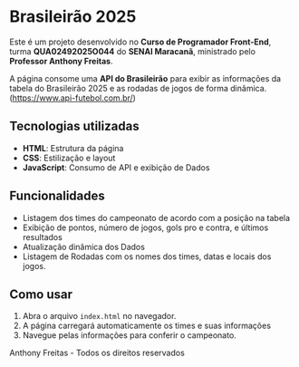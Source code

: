 # Brasileirão 2025

Este é um projeto desenvolvido no **Curso de Programador Front-End**, turma **QUA02492025O044** do **SENAI Maracanã**, ministrado pelo **Professor Anthony Freitas**.  

A página consome uma **API do Brasileirão** para exibir as informações da tabela do Brasileirão 2025 e as rodadas de jogos de forma dinâmica.
(https://www.api-futebol.com.br/)

## Tecnologias utilizadas
- **HTML**: Estrutura da página  
- **CSS**: Estilização e layout  
- **JavaScript**: Consumo de API e exibição de Dados

## Funcionalidades
- Listagem dos times do campeonato de acordo com a posição na tabela
- Exibição de pontos, número de jogos, gols pro e contra, e últimos resultados
- Atualização dinâmica dos Dados
- Listagem de Rodadas com os nomes dos times, datas e locais dos jogos.  

## Como usar
1. Abra o arquivo `index.html` no navegador.  
2. A página carregará automaticamente os times e suas informações
3. Navegue pelas informações para conferir o campeonato.



Anthony Freitas - Todos os direitos reservados
